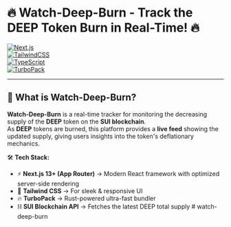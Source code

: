 # 🔥 Watch-Deep-Burn - Track the DEEP Token Burn in Real-Time! 🔥  

[![Next.js](https://img.shields.io/badge/Next.js-13+-black?style=for-the-badge&logo=next.js)](https://nextjs.org/)  
[![TailwindCSS](https://img.shields.io/badge/TailwindCSS-🚀-blue?style=for-the-badge&logo=tailwind-css)](https://tailwindcss.com/)  
[![TypeScript](https://img.shields.io/badge/TypeScript-💙-blue?style=for-the-badge&logo=typescript)](https://www.typescriptlang.org/)  
[![TurboPack](https://img.shields.io/badge/TurboPack-Faster🔥-orange?style=for-the-badge&logo=rust)](https://nextjs.org/blog/next-13-1)  

---

## 🌊 **What is Watch-Deep-Burn?**  
**Watch-Deep-Burn** is a real-time tracker for monitoring the decreasing supply of the **DEEP** token on the **SUI blockchain**.  
As **DEEP** tokens are burned, this platform provides a **live feed** showing the updated supply, giving users insights into the token's deflationary mechanics.  

🛠️ **Tech Stack:**  
- ⚡ **Next.js 13+ (App Router)** → Modern React framework with optimized server-side rendering  
- 🎨 **Tailwind CSS** → For sleek & responsive UI  
- 🔥 **TurboPack** → Rust-powered ultra-fast bundler  
- ⛓ **SUI Blockchain API** → Fetches the latest DEEP total supply  #   w a t c h - d e e p - b u r n  
 